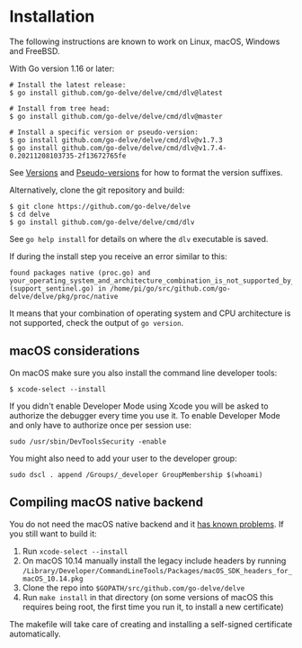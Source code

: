 # Installation
The following instructions are known to work on Linux, macOS, Windows and FreeBSD.

With Go version 1.16 or later:

```
# Install the latest release:
$ go install github.com/go-delve/delve/cmd/dlv@latest

# Install from tree head:
$ go install github.com/go-delve/delve/cmd/dlv@master

# Install a specific version or pseudo-version:
$ go install github.com/go-delve/delve/cmd/dlv@v1.7.3
$ go install github.com/go-delve/delve/cmd/dlv@v1.7.4-0.20211208103735-2f13672765fe
```

See [Versions](https://go.dev/ref/mod#versions) and [Pseudo-versions](https://go.dev/ref/mod#pseudo-versions) for how to format the version suffixes.

Alternatively, clone the git repository and build:

```
$ git clone https://github.com/go-delve/delve
$ cd delve
$ go install github.com/go-delve/delve/cmd/dlv
```

See `go help install` for details on where the `dlv` executable is saved.

If during the install step you receive an error similar to this:

```
found packages native (proc.go) and your_operating_system_and_architecture_combination_is_not_supported_by_delve (support_sentinel.go) in /home/pi/go/src/github.com/go-delve/delve/pkg/proc/native
```

It means that your combination of operating system and CPU architecture is not supported, check the output of `go version`.

## macOS considerations

On macOS make sure you also install the command line developer tools:

```
$ xcode-select --install
```

If you didn't enable Developer Mode using Xcode you will be asked to authorize the debugger every time you use it. To enable Developer Mode and only have to authorize once per session use:

```
sudo /usr/sbin/DevToolsSecurity -enable
```

You might also need to add your user to the developer group:

```
sudo dscl . append /Groups/_developer GroupMembership $(whoami)
```

## Compiling macOS native backend

You do not need the macOS native backend and it [has known problems](https://github.com/go-delve/delve/issues/1112). If you still want to build it:

1. Run `xcode-select --install`
2. On macOS 10.14 manually install the legacy include headers by running `/Library/Developer/CommandLineTools/Packages/macOS_SDK_headers_for_macOS_10.14.pkg`
3. Clone the repo into `$GOPATH/src/github.com/go-delve/delve`
4. Run `make install` in that directory (on some versions of macOS this requires being root, the first time you run it, to install a new certificate)

The makefile will take care of creating and installing a self-signed certificate automatically.
